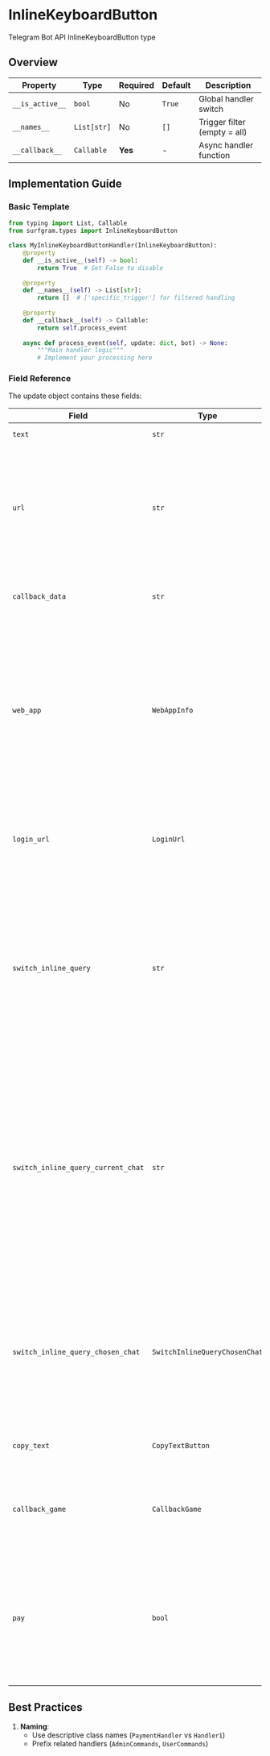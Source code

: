 # InlineKeyboardButton

Telegram Bot API InlineKeyboardButton type

## Overview

| Property        | Type               | Required | Default | Description                              |
|-----------------|--------------------|----------|---------|------------------------------------------|
| `__is_active__` | `bool`             | No       | `True`  | Global handler switch                   |
| `__names__`     | `List[str]`        | No       | `[]`    | Trigger filter (empty = all)            |
| `__callback__`  | `Callable`         | **Yes**  | -       | Async handler function                  |

## Implementation Guide

### Basic Template

```python
from typing import List, Callable
from surfgram.types import InlineKeyboardButton

class MyInlineKeyboardButtonHandler(InlineKeyboardButton):    
    @property
    def __is_active__(self) -> bool:
        return True  # Set False to disable
        
    @property
    def __names__(self) -> List[str]:
        return []  # ['specific_trigger'] for filtered handling
        
    @property
    def __callback__(self) -> Callable:
        return self.process_event
        
    async def process_event(self, update: dict, bot) -> None:
        """Main handler logic"""
        # Implement your processing here
```

### Field Reference

The update object contains these fields:

| Field          | Type              | Description                     |
|----------------|-------------------|---------------------------------|
| `text` | `str` | Label text on the button |
| `url` | `str` | Optional. HTTP or tg:// URL to be opened when the button is pressed. Links tg://user?id=<user_id> can be used to mention a user by their identifier without using a username, if this is allowed by their privacy settings. |
| `callback_data` | `str` | Optional. Data to be sent in a callback query to the bot when the button is pressed, 1-64 bytes |
| `web_app` | `WebAppInfo` | Optional. Description of the Web App that will be launched when the user presses the button. The Web App will be able to send an arbitrary message on behalf of the user using the method answerWebAppQuery. Available only in private chats between a user and the bot. Not supported for messages sent on behalf of a Telegram Business account. |
| `login_url` | `LoginUrl` | Optional. An HTTPS URL used to automatically authorize the user. Can be used as a replacement for the Telegram Login Widget. |
| `switch_inline_query` | `str` | Optional. If set, pressing the button will prompt the user to select one of their chats, open that chat and insert the bot's username and the specified inline query in the input field. May be empty, in which case just the bot's username will be inserted. Not supported for messages sent on behalf of a Telegram Business account. |
| `switch_inline_query_current_chat` | `str` | Optional. If set, pressing the button will insert the bot's username and the specified inline query in the current chat's input field. May be empty, in which case only the bot's username will be inserted.This offers a quick way for the user to open your bot in inline mode in the same chat - good for selecting something from multiple options. Not supported in channels and for messages sent on behalf of a Telegram Business account. |
| `switch_inline_query_chosen_chat` | `SwitchInlineQueryChosenChat` | Optional. If set, pressing the button will prompt the user to select one of their chats of the specified type, open that chat and insert the bot's username and the specified inline query in the input field. Not supported for messages sent on behalf of a Telegram Business account. |
| `copy_text` | `CopyTextButton` | Optional. Description of the button that copies the specified text to the clipboard. |
| `callback_game` | `CallbackGame` | Optional. Description of the game that will be launched when the user presses the button.NOTE: This type of button must always be the first button in the first row. |
| `pay` | `bool` | Optional. Specify True, to send a Pay button. Substrings "" and "XTR" in the buttons's text will be replaced with a Telegram Star icon.NOTE: This type of button must always be the first button in the first row and can only be used in invoice messages. |

## Best Practices

1. **Naming**: 
   - Use descriptive class names (`PaymentHandler` vs `Handler1`)
   - Prefix related handlers (`AdminCommands`, `UserCommands`)
